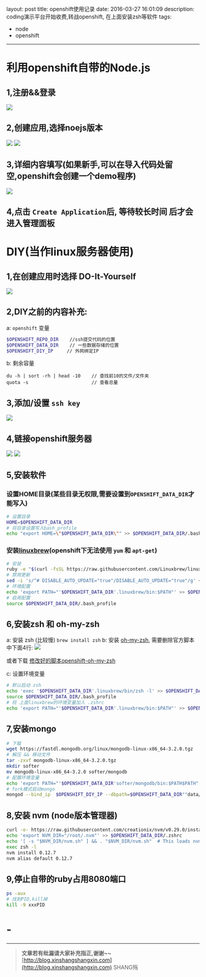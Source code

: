 layout: post
title: openshift使用记录
date: 2016-03-27 16:01:09
description: coding演示平台开始收费,转战openshift, 在上面安装zsh等软件
tags:
- node
- openshift
---

# 利用openshift自带的Node.js

## 1,注册&&登录
![](/img/openshift/1.png)

## 2,创建应用,选择noejs版本
![](/img/openshift/2.png)
![](/img/openshift/3.png)

## 3,详细内容填写(如果新手,可以在导入代码处留空,openshift会创建一个demo程序)
![](/img/openshift/4.png)

## 4,点击 `Create Application`后, **等待较长时间** 后才会进入管理面板

# DIY(当作linux服务器使用)

## 1,在创建应用时选择 DO-It-Yourself
![](/img/openshift/6.png)

## 2,DIY之前的内容补充: 
a: `openshift` 变量
```bash
$OPENSHIFT_REPO_DIR    //ssh提交代码的位置
$OPENSHIFT_DATA_DIR    // 一些数据存储的位置
$OPENSHIFT_DIY_IP     // 外网绑定IP
```

b: 剩余容量
```plain
du -h | sort -rh | head -10    // 查找前10的文件/文件夹
quota -s                       // 查看总量
```

## 3,添加/设置 `ssh key`
![](/img/openshift/7.png)

## 4,链接openshift服务器
![](/img/openshift/8.png)
![](/img/openshift/9.png)

## 5,安装软件

### 设置HOME目录(某些目录无权限,需要设置到`OPENSHIFT_DATA_DIR`才能写入)
```bash
# 设置目录
HOME=$OPENSHIFT_DATA_DIR
# 将目录设置写入bash_profile
echo "export HOME=\"$OPENSHIFT_DATA_DIR\"" >> $OPENSHIFT_DATA_DIR/.bash_profile
```

### 安装[linuxbrew](https://github.com/Linuxbrew/linuxbrew)(openshift下无法使用 `yum` 和 `apt-get`)
```bash
# 安装  
ruby -e "$(curl -fsSL https://raw.githubusercontent.com/Linuxbrew/linuxbrew/go/install)"
# 禁用更新
sed -i 's/^# DISABLE_AUTO_UPDATE="true"/DISABLE_AUTO_UPDATE="true"/g' ~/.zshrc
# 环境配置
echo 'export PATH="'$OPENSHIFT_DATA_DIR'.linuxbrew/bin:$PATH"' >> $OPENSHIFT_DATA_DIR/.bash_profile
# 启用配置
source $OPENSHIFT_DATA_DIR/.bash_profile
```

## 6,安装zsh 和 oh-my-zsh 
a: 安装 zsh (比较慢)
`brew install zsh`
b: 安装 [oh-my-zsh](https://github.com/robbyrussell/oh-my-zsh), 需要删除官方脚本中下面4行:
![](/img/openshift/10.png)

或者下载 [修改好的脚本openshift-oh-my-zsh](/other/openshift-oh-my-zsh/openshift-oh-my-zsh.sh)

c: 设置环境变量
```bash
# 默认启动 zsh
echo 'exec '$OPENSHIFT_DATA_DIR'.linuxbrew/bin/zsh -l' >> $OPENSHIFT_DATA_DIR/.bash_profile
source $OPENSHIFT_DATA_DIR/.bash_profile
# 将 上面linuxbrew的环境变量加入 .zshrc
echo 'export PATH="'$OPENSHIFT_DATA_DIR'.linuxbrew/bin:$PATH"' >> $OPENSHIFT_DATA_DIR/.zshrc
```

## 7,安装mongo

```bash
# 下载
wget https://fastdl.mongodb.org/linux/mongodb-linux-x86_64-3.2.0.tgz
# 解压 && 移动文件
tar -zxvf mongodb-linux-x86_64-3.2.0.tgz
mkdir softer
mv mongodb-linux-x86_64-3.2.0 softer/mongodb
# 配置环境变量
echo 'export PATH="'$OPENSHIFT_DATA_DIR'softer/mongodb/bin:$PATH$PATH"' >> $OPENSHIFT_DATA_DIR/.zshrc
# fork模式启动mongo
mongod --bind_ip  $OPENSHIFT_DIY_IP --dbpath=$OPENSHIFT_DATA_DIR""data/mongodb --logpath $OPENSHIFT_DATA_DIR""data/mongodb.log  --fork
```

## 8,安装 nvm (node版本管理器)
```bash
curl -o- https://raw.githubusercontent.com/creationix/nvm/v0.29.0/install.sh | bash
echo 'export NVM_DIR="/root/.nvm"' >> $OPENSHIFT_DATA_DIR/.zshrc
echo '[ -s "$NVM_DIR/nvm.sh" ] && . "$NVM_DIR/nvm.sh"  # This loads nvm' >> $OPENSHIFT_DATA_DIR/.zshrc
exec zsh -l
nvm install 0.12.7
nvm alias default 0.12.7
```

## 9,停止自带的ruby占用8080端口
```bash
ps -aux
# 找到PID,kill掉
kill -9 xxxPID
```


#  -

-----------------------

> **文章若有纰漏请大家补充指正,谢谢~~**
> [http://blog.xinshangshangxin.com](http://blog.xinshangshangxin.com) SHANG殇